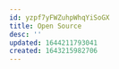 ```yaml
---
id: yzpf7yFWZuhpWhqYiSoGX
title: Open Source
desc: ''
updated: 1644211793041
created: 1643215982706
---
```


